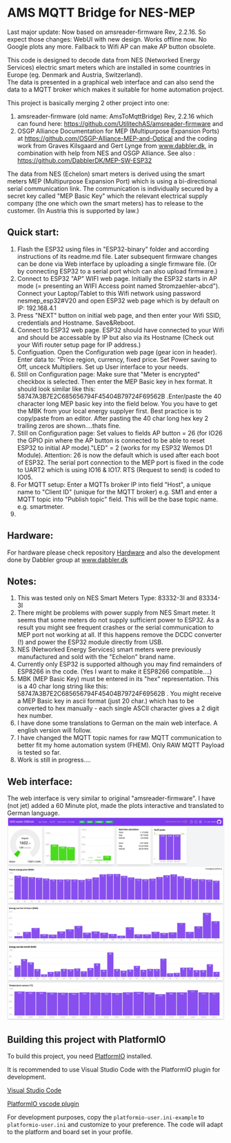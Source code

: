 # AMS MQTT Bridge for NES-MEP

Last major update: Now based on amsreader-firmware Rev, 2.2.16. So expect those changes: WebUI with new design. Works offline now. No Google plots any more. Fallback to Wifi AP can make AP button obsolete.

This code is designed to decode data from NES (Networked Energy Services) electric smart meters which are installed in some countries in Europe (eg. Denmark and Austria, Switzerland).  
The data is presented in a graphical web interface and can also send the data to a MQTT broker which makes it suitable for home automation project.

This project is basically merging 2 other project into one:
1) amsreader-firmware (old name: AmsToMqttBridge) Rev, 2.2.16  which can found here: https://github.com/UtilitechAS/amsreader-firmware  and
2) OSGP Alliance Documentation for MEP (Multipurpose Expansion Ports) at https://github.com/OSGP-Alliance-MEP-and-Optical and the coding work from Graves Kilsgaard and Gert Lynge from www.dabbler.dk, in combination with help from NES and OSGP Alliance. See also : https://github.com/DabblerDK/MEP-SW-ESP32 

The data from NES (Echelon) smart meters is derived using the smart meters MEP (Multipurpose Expansion Port) which is using a bi-directional serial communication link. The communication is individually secured by a secret key called "MEP Basic Key" which the relevant electrical supply company (the one which own the smart meters) has to release to the customer. (In Austria this is supported by law.)


## Quick start:
1) Flash the ESP32 using files in "ESP32-binary" folder and according instructions of its readme.md file. Later subsequent firmware changes can be done via Web interface by uploading a single firmware file. (Or by connecting ESP32 to a serial port which can also upload firmware.)
2) Connect to ESP32 "AP" WIFI web page. Initially the ESP32 starts in AP mode (= presenting an WIFI Access point named Stromzaehler-abcd"). Connect your Laptop/Tablet to this Wifi network using password nesmep_esp32#V20 and open ESP32 web page which is by default on IP: 192.168.4.1 
3) Press "NEXT" button on initial web page, and then enter your Wifi SSID, credentials and Hostname. Save&Reboot.
4) Connect to ESP32 web page.
ESP32 should have connected to your Wifi and should be accessable by IP but also via its Hostname (Check out your Wifi router setup page for IP address.)
5) Configuation. Open the Configuration web page (gear icon in header). Enter data to: "Price region, currency, fixed price. Set Power saving to Off, unceck Multipliers. Set up User interface to your needs.
6) Still on Configuration page: Make sure that "Meter is encrypted" checkbox is selected. Then enter the MEP Basic key in hex format. It should look similar like this: 58747A3B7E2C685656794F45404B79724F69562B .Enter/paste the 40 character long MEP basic key into the field below. You you have to get the MBK from your local energy supplyer first. Best practice is to copy/paste from an editor. After pasting the 40 char long hex key 2 trailing zeros are shown....thats fine.
7) Still on Configuration page: Set values to fields AP button = 26 (for IO26 the GPIO pin where the AP button is connected to be able to reset ESP32 to initial AP mode)."LED" = 2 (works for my ESP32 Wemos D1 Module). 
Attention: 26 is now the default which is used after each boot of ESP32. 
The serial port connection to the MEP port is fixed in the code to UART2 which is using IO16 & IO17. RTS (Request to send) is coded to IO05.
8) For MQTT setup: Enter a MQTTs broker IP into field "Host", a unique name to "Client ID" (unique for the MQTT broker) e.g. SM1 and enter a MQTT topic into "Publish topic" field. This will be the base topic name. e.g. smartmeter.
9) 

## Hardware:
For hardware please check repository [Hardware](https://github.com/ehorvat1/NES-MEP-Reader/tree/main/Hardware) and also the development done by Dabbler group at www.dabbler.dk

## Notes:
1) This was tested only on NES Smart Meters Type: 83332-3I and 83334-3I 
2) There might be problems with power supply from NES Smart meter. It seems that some meters do not supply sufficient power to ESP32. As a result you might see frequent crashes or the serial communication to MEP port not working at all. If this happens remove the DCDC converter (!) and power the ESP32 module directly from USB.
3) NES (Networked Energy Services) smart meters were previously manufactured and sold with the "Echelon" brand name.
4) Currently only ESP32 is supported although you may find remainders of ESP8266 in the code. (Yes I want to make it ESP8266 compatible....)
5) MBK (MEP Basic Key) must be entered in its "hex" representation. This is a 40 char long string like this: 58747A3B7E2C685656794F45404B79724F69562B . You might receive a MEP Basic key in ascii format (just 20 char.) which has to be converted to hex manually - each single ASCII character gives a 2 digit hex number.
6) I have done some translations to German on the main web interface. A english version will follow.
7) I have changed the MQTT topic names for raw MQTT communication to better fit my home automation system (FHEM). Only RAW MQTT Payload is tested so far.
8) Work is still in progress....

## Web interface:
The web interface is very similar to original "amsreader-firmware". I have (not jet)  added a 60 Minute plot, made the plots interactive and translated to German language.
<img src="webui.png">



## Building this project with PlatformIO
To build this project, you need [PlatformIO](https://platformio.org/) installed.

It is recommended to use Visual Studio Code with the PlatformIO plugin for development.

[Visual Studio Code](https://code.visualstudio.com/download)

[PlatformIO vscode plugin](https://platformio.org/install/ide?install=vscode)

For development purposes, copy the ```platformio-user.ini-example``` to ```platformio-user.ini``` and customize to your preference. The code will adapt to the platform and board set in your profile. 
